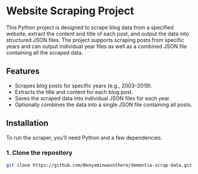 
# Website Scraping Project

This Python project is designed to scrape blog data from a specified website, extract the content and title of each post, and output the data into structured JSON files. The project supports scraping posts from specific years and can output individual year files as well as a combined JSON file containing all the scraped data.

## Features

- Scrapes blog posts for specific years (e.g., 2003–2019).
- Extracts the title and content for each blog post.
- Saves the scraped data into individual JSON files for each year.
- Optionally combines the data into a single JSON file containing all posts.

## Installation

To run the scraper, you’ll need Python and a few dependencies.

### 1. Clone the repository

```bash
git clone https://github.com/Benyaminwasnthere/dementia-scrap-data.git
